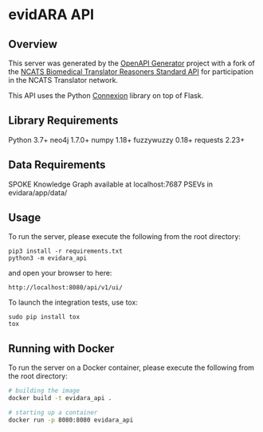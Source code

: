# evidARA API

## Overview
This server was generated by the [OpenAPI Generator](https://openapi-generator.tech) project with a fork of the [NCATS Biomedical Translator Reasoners Standard API](https://github.com/NCATS-Tangerine/NCATS-ReasonerStdAPI) for participation in the NCATS Translator network.

This API uses the Python [Connexion](https://github.com/zalando/connexion) library on top of Flask.

## Library Requirements
Python 3.7+
neo4j 1.7.0+
numpy 1.18+
fuzzywuzzy 0.18+
requests 2.23+

## Data Requirements
SPOKE Knowledge Graph available at localhost:7687
PSEVs in evidara/app/data/

## Usage
To run the server, please execute the following from the root directory:

```
pip3 install -r requirements.txt
python3 -m evidara_api
```

and open your browser to here:

```
http://localhost:8080/api/v1/ui/
```

To launch the integration tests, use tox:
```
sudo pip install tox
tox
```

## Running with Docker

To run the server on a Docker container, please execute the following from the root directory:

```bash
# building the image
docker build -t evidara_api .

# starting up a container
docker run -p 8080:8080 evidara_api
```